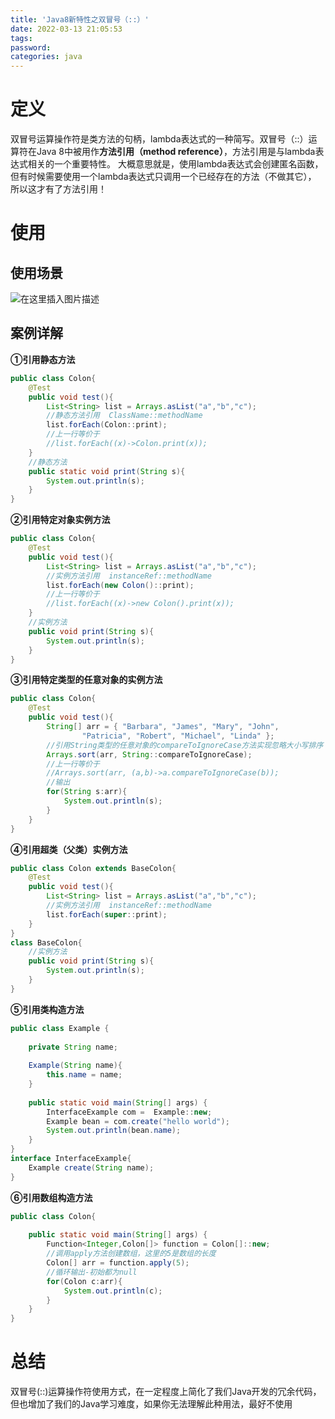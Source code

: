 ```yaml
---
title: 'Java8新特性之双冒号（::）'
date: 2022-03-13 21:05:53
tags:
password:
categories: java
---
```


# 定义
双冒号运算操作符是类方法的句柄，lambda表达式的一种简写。双冒号（::）运算符在Java 8中被用作**方法引用（method reference）**，方法引用是与lambda表达式相关的一个重要特性。
大概意思就是，使用lambda表达式会创建匿名函数， 但有时候需要使用一个lambda表达式只调用一个已经存在的方法（不做其它）， 所以这才有了方法引用！


# 使用
## 使用场景
![在这里插入图片描述](https://img-blog.csdnimg.cn/f6f1daeafec342b5966d39e177c5c93c.png?x-oss-process=image/watermark,type_d3F5LXplbmhlaQ,shadow_50,text_Q1NETiBAZkZlZS1vcHM=,size_20,color_FFFFFF,t_70,g_se,x_16)

## 案例详解
**①引用静态方法**
```java
public class Colon{
    @Test
    public void test(){
        List<String> list = Arrays.asList("a","b","c");
        //静态方法引用  ClassName::methodName
        list.forEach(Colon::print);
        //上一行等价于
        //list.forEach((x)->Colon.print(x));
    }
    //静态方法
    public static void print(String s){
        System.out.println(s);
    }
}
```

**②引用特定对象实例方法**
```java
public class Colon{
    @Test
    public void test(){
        List<String> list = Arrays.asList("a","b","c");
        //实例方法引用  instanceRef::methodName
        list.forEach(new Colon()::print);
        //上一行等价于
        //list.forEach((x)->new Colon().print(x));
    }
    //实例方法
    public void print(String s){
        System.out.println(s);
    }
}
```


**③引用特定类型的任意对象的实例方法**
```java
public class Colon{
    @Test
    public void test(){
        String[] arr = { "Barbara", "James", "Mary", "John",
                "Patricia", "Robert", "Michael", "Linda" };
        //引用String类型的任意对象的compareToIgnoreCase方法实现忽略大小写排序
        Arrays.sort(arr, String::compareToIgnoreCase);
        //上一行等价于
        //Arrays.sort(arr, (a,b)->a.compareToIgnoreCase(b));
        //输出
        for(String s:arr){
            System.out.println(s);
        }
    }
}
```

**④引用超类（父类）实例方法**
```java
public class Colon extends BaseColon{
    @Test
    public void test(){
        List<String> list = Arrays.asList("a","b","c");
        //实例方法引用  instanceRef::methodName
        list.forEach(super::print);
    }
}
class BaseColon{
    //实例方法
    public void print(String s){
        System.out.println(s);
    }
}
```

**⑤引用类构造方法**
```java
public class Example {
	
	private String name;
	
	Example(String name){
		this.name = name;
	}
	
	public static void main(String[] args) {
		InterfaceExample com =  Example::new;
		Example bean = com.create("hello world");
		System.out.println(bean.name);
	}
}
interface InterfaceExample{
	Example create(String name);
}
```


**⑥引用数组构造方法**
```java
public class Colon{
 
    public static void main(String[] args) {
        Function<Integer,Colon[]> function = Colon[]::new;
        //调用apply方法创建数组，这里的5是数组的长度
        Colon[] arr = function.apply(5);
        //循环输出-初始都为null
        for(Colon c:arr){
            System.out.println(c);
        }
    }
}
```

# 总结
双冒号(::)运算操作符使用方式，在一定程度上简化了我们Java开发的冗余代码，但也增加了我们的Java学习难度，如果你无法理解此种用法，最好不使用